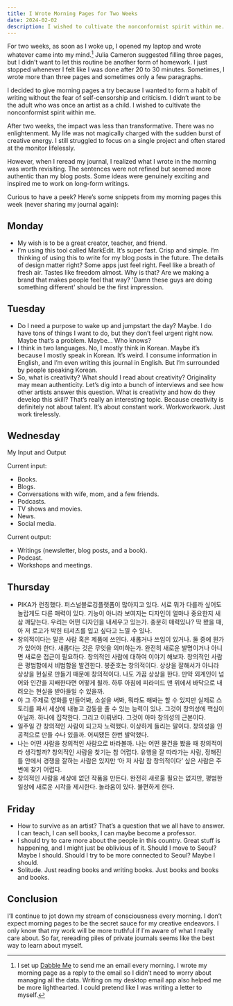 ```yaml
---
title: I Wrote Morning Pages for Two Weeks
date: 2024-02-02
description: I wished to cultivate the nonconformist spirit within me.
---
```


For two weeks, as soon as I woke up, I opened my laptop and wrote whatever came into my mind.[^1] Julia Cameron suggested filling three pages, but I didn’t want to let this routine be another form of homework. I just stopped whenever I felt like I was done after 20 to 30 minutes. Sometimes, I wrote more than three pages and sometimes only a few paragraphs.

[^1]: I set up [Dabble Me](https://dabble.me) to send me an email every morning. I wrote my morning page as a reply to the email so I didn’t need to worry about managing all the data. Writing on my desktop email app also helped me be more lighthearted. I could pretend like I was writing a letter to myself.

I decided to give morning pages a try because I wanted to form a habit of writing without the fear of self-censorship and criticism. I didn’t want to be the adult who was once an artist as a child. I wished to cultivate the nonconformist spirit within me.

After two weeks, the impact was less than transformative. There was no enlightenment. My life was not magically charged with the sudden burst of creative energy. I still struggled to focus on a single project and often stared at the monitor lifelessly.

However, when I reread my journal, I realized what I wrote in the morning was worth revisiting. The sentences were not refined but seemed more authentic than my blog posts. Some ideas were genuinely exciting and inspired me to work on long-form writings. 

Curious to have a peek? Here’s some snippets from my morning pages this week (never sharing my journal again):

## Monday
- My wish is to be a great creator, teacher, and friend.
- I’m using this tool called MarkEdit. It’s super fast. Crisp and simple. I’m thinking of using this to write for my blog posts in the future. The details of design matter right? Some apps just feel right. Feel like a breath of fresh air. Tastes like freedom almost. Why is that? Are we making a brand that makes people feel that way? 'Damn these guys are doing something different' should be the first impression.

## Tuesday
- Do I need a purpose to wake up and jumpstart the day? Maybe. I do have tons of things I want to do, but they don’t feel urgent right now. Maybe that’s a problem. Maybe… Who knows?
- I think in two languages. No, I mostly think in Korean. Maybe it’s because I mostly speak in Korean. It’s weird. I consume information in English, and I’m even writing this journal in English. But I’m surrounded by people speaking Korean.
- So, what is creativity? What should I read about creativity? Originality may mean authenticity. Let’s dig into a bunch of interviews and see how other artists answer this question. What is creativity and how do they develop this skill? That’s really an interesting topic. Because creativity is definitely not about talent. It’s about constant work. Workworkwork. Just work tirelessly.

## Wednesday
My Input and Output

Current input:

- Books.
- Blogs.
- Conversations with wife, mom, and a few friends.
- Podcasts.
- TV shows and movies.
- News.
- Social media.

Current output:

- Writings (newsletter, blog posts, and a book).
- Podcast.
- Workshops and meetings.

## Thursday
- PIKA가 런칭했다. 퍼스널블로깅플랫폼이 많아지고 있다. 서로 뭐가 다를까 싶어도 놀랍게도 다른 매력이 있다. 기능이 아니라 보여지는 디자인이 얼마나 중요한지 새삼 깨닫는다. 우리는 어떤 디자인을 내세우고 있는가. 충분히 매력있나? 딱 봤을 때, 아 저 로고가 박힌 티셔츠를 입고 싶다고 느낄 수 있나.
- 창의적이다는 말은 사람 혹은 제품에 쓰인다. 새롭거나 쓰임이 있거나. 둘 중에 뭔가가 있어야 한다. 새롭다는 것은 무엇을 의미하는가. 완전히 새로운 발명이거나 아니면 새로운 접근이 필요하다. 창의적인 사람에 대하여 이야기 해보자. 창의적인 사람은 평범함에서 비범함을 발견한다. 봉준호는 창의적이다. 상상을 잘해서가 아니라 상상을 현실로 만들기 때문에 창의적이다. 나도 가끔 상상을 한다. 만약 외계인이 넘어와 인간을 지배한다면 어떻게 될까. 하루 아침에 피라미드 맨 위에서 바닥으로 내려오는 현실을 받아들일 수 있을까.
- 야 그 주제로 영화를 만들어봐, 소설을 써봐, 뭐라도 해봐는 할 수 있지만 실제로 스토리를 짜서 세상에 내놓고 감동을 줄 수 있는 능력이 있나. 그것이 창의성에 핵심이 아닐까. 하나에 집착한다. 그리고 이뤄낸다. 그것이 아마 창의성의 근본이다.
- 일주일 간 창의적인 사람이 되고자 노력했다. 이상하게 들리는 말이다. 창의성을 인공적으로 만들 수나 있을까. 어찌됐든 한번 발악했다.
- 나는 어떤 사람을 창의적인 사람으로 바라볼까. 나는 어떤 물건을 봤을 때 창의적이라 생각할까? 창의적인 사람을 찾기는 참 어렵다. 유행을 잘 따라가는 사람, 정해진 틀 안에서 경쟁을 잘하는 사람은 있지만 ‘아 저 사람 참 창의적이다’ 싶은 사람은 주변에 찾기 어렵다.
- 창의적인 사람을 세상에 없던 작품을 만든다. 완전히 새로울 필요는 없지만, 평범한 일상에 새로운 시각을 제시한다. 놀라움이 있다. 불편하게 한다.

## Friday
- How to survive as an artist? That’s a question that we all have to answer. I can teach, I can sell books, I can maybe become a professor.
- I should try to care more about the people in this country. Great stuff is happening, and I might just be oblivious of it. Should I move to Seoul? Maybe I should. Should I try to be more connected to Seoul? Maybe I should.
- Solitude. Just reading books and writing books. Just books and books and books.

## Conclusion
I’ll continue to jot down my stream of consciousness every morning. I don’t expect morning pages to be the secret sauce for my creative endeavors. I only know that my work will be more truthful if I’m aware of what I really care about. So far, rereading piles of private journals seems like the best way to learn about myself.